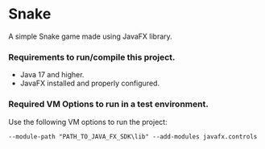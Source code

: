 # Snake
A simple Snake game made using JavaFX library.

### Requirements to run/compile this project.
* Java 17 and higher.
* JavaFX installed and properly configured.

### Required VM Options to run in a test environment.
Use the following VM options to run the project:
```
--module-path "PATH_TO_JAVA_FX_SDK\lib" --add-modules javafx.controls
```